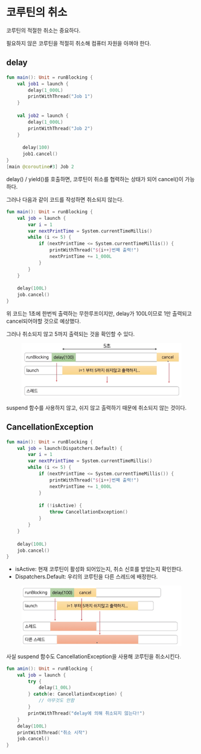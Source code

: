 # 코루틴의 취소

코루틴의 적절한 취소는 중요하다.

필요하지 않은 코루틴을 적절히 취소해 컴퓨터 자원을 아껴야 한다.

## delay

```kotlin
fun main(): Unit = runBlocking {
    val job1 = launch {
        delay(1_000L)
        printWithThread("Job 1")
    }
    
    val job2 = launch {
        delay(1_000L)
        printWithThread("Job 2")
    }
    
      delay(100)
      job1.cancel()  
}
[main @coroutine#3] Job 2
```

delay() / yield()를 호출하면, 코루틴이 취소를 협력하는 상태가 되어 cancel()이 가능하다.

그러나 다음과 같이 코드를 작성하면 취소되지 않는다.

```kotlin
fun main(): Unit = runBlocking {
    val job = launch {
        var i = 1
        var nextPrintTime = System.currentTimeMillis()
        while (i <= 5) {
            if (nextPrintTime <= System.currentTimeMillis()) {
                printWithThread("${i++}번째 출력!")
                nextPrintTime += 1_000L
            }
        }
    }
    
    delay(100L)
    job.cancel()
}
```

위 코드는 1초에 한번씩 출력하는 무한루프이지만, delay가 100L이므로 1만 출력되고 cancel되어야할 것으로 예상했다.

그러나 취소되지 않고 5까지 출력되는 것을 확인할 수 있다.

<figure><img src="../../.gitbook/assets/image (9).png" alt=""><figcaption></figcaption></figure>

suspend 함수를 사용하지 않고, 쉬지 않고 출력하기 때문에 취소되지 않는 것이다.

## CancellationException

```kotlin
fun main(): Unit = runBlocking {
    val job = launch(Dispatchers.Default) {
        var i = 1
        var nextPrintTime = System.currentTimeMillis()
        while (i <= 5) {
            if (nextPrintTime <= System.currentTimeMillis()) {
                printWithThread("${i++}번째 출력!")
                nextPrintTime += 1_000L
            }
            
            if (!isActive) {
                throw CancellationException()
            }
        }
    }
    
    delay(100L)
    job.cancel()
}
```

* isActive: 현재 코루틴이 활성화 되어있는지, 취소 신호를 받았는지 확인한다.
* Dispatchers.Default: 우리의 코루틴을 다른 스레드에 배정한다.

<figure><img src="../../.gitbook/assets/image (10).png" alt=""><figcaption></figcaption></figure>

사실 suspend 함수도 CancellationException을 사용해 코루틴을 취소시킨다.

```kotlin
fun amin(): Unit = runBlocking {
    val job = launch {
        try {
            delay(1_00L)
        } catch(e: CancellationException) {
            // 아무것도 안함
        } 
        printWithThread("delay에 의해 취소되지 않는다!")
    }
    delay(100L)
    printWithThread("취소 시작")
    job.cancel()
}
```
